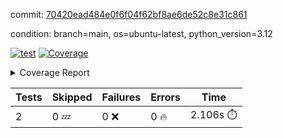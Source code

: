 commit: [70420ead484e0f6f04f62bf8ae6de52c8e31c861](https://github.com/rcmdnk/boto3-session/tree/70420ead484e0f6f04f62bf8ae6de52c8e31c861)

condition: branch=main, os=ubuntu-latest, python_version=3.12

[![test](https://github.com/rcmdnk/boto3-session/actions/workflows/test.yml/badge.svg)](https://github.com/rcmdnk/boto3-session/actions/runs/17565895152)
<a href="https://github.com/rcmdnk/boto3-session/blob/70420ead484e0f6f04f62bf8ae6de52c8e31c861/README.md"><img alt="Coverage" src="https://img.shields.io/badge/Coverage-49%25-orange.svg" /></a><details><summary>Coverage Report </summary><table><tr><th>File</th><th>Stmts</th><th>Miss</th><th>Cover</th><th>Missing</th></tr><tbody><tr><td colspan="5"><b>src/boto3_session</b></td></tr><tr><td>&nbsp; &nbsp;<a href="https://github.com/rcmdnk/boto3-session/blob/70420ead484e0f6f04f62bf8ae6de52c8e31c861/src/boto3_session/__init__.py">\_\_init\_\_.py</a></td><td>8</td><td>2</td><td>75%</td><td><a href="https://github.com/rcmdnk/boto3-session/blob/70420ead484e0f6f04f62bf8ae6de52c8e31c861/src/boto3_session/__init__.py#L11-L12">11&ndash;12</a></td></tr><tr><td>&nbsp; &nbsp;<a href="https://github.com/rcmdnk/boto3-session/blob/70420ead484e0f6f04f62bf8ae6de52c8e31c861/src/boto3_session/session.py">session.py</a></td><td>55</td><td>31</td><td>44%</td><td><a href="https://github.com/rcmdnk/boto3-session/blob/70420ead484e0f6f04f62bf8ae6de52c8e31c861/src/boto3_session/session.py#L60">60</a>, <a href="https://github.com/rcmdnk/boto3-session/blob/70420ead484e0f6f04f62bf8ae6de52c8e31c861/src/boto3_session/session.py#L68-L70">68&ndash;70</a>, <a href="https://github.com/rcmdnk/boto3-session/blob/70420ead484e0f6f04f62bf8ae6de52c8e31c861/src/boto3_session/session.py#L73-L97">73&ndash;97</a>, <a href="https://github.com/rcmdnk/boto3-session/blob/70420ead484e0f6f04f62bf8ae6de52c8e31c861/src/boto3_session/session.py#L100-L122">100&ndash;122</a>, <a href="https://github.com/rcmdnk/boto3-session/blob/70420ead484e0f6f04f62bf8ae6de52c8e31c861/src/boto3_session/session.py#L125-L129">125&ndash;129</a>, <a href="https://github.com/rcmdnk/boto3-session/blob/70420ead484e0f6f04f62bf8ae6de52c8e31c861/src/boto3_session/session.py#L132-L133">132&ndash;133</a>, <a href="https://github.com/rcmdnk/boto3-session/blob/70420ead484e0f6f04f62bf8ae6de52c8e31c861/src/boto3_session/session.py#L136-L137">136&ndash;137</a></td></tr><tr><td><b>TOTAL</b></td><td><b>65</b></td><td><b>33</b></td><td><b>49%</b></td><td>&nbsp;</td></tr></tbody></table></details>

| Tests | Skipped | Failures | Errors | Time |
| ----- | ------- | -------- | -------- | ------------------ |
| 2 | 0 :zzz: | 0 :x: | 0 :fire: | 2.106s :stopwatch: |

